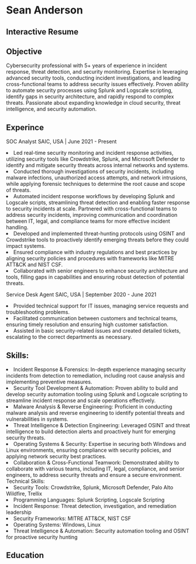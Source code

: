 <HTML>
<head>
<title>Interactive resume</title>
</head>
<body>

<h1>Sean Anderson</h1>
<h2>Interactive Resume</h2>

<h2>Objective</h2>
<p> Cybersecurity professional with 5+ years of experience in incident response, threat detection,
and security monitoring. Expertise in leveraging advanced security tools, conducting incident
investigations, and leading cross-functional teams to address security issues effectively.
Proven ability to automate security processes using Splunk and Logscale scripting, identify
gaps in security architecture, and rapidly respond to complex threats. Passionate about
expanding knowledge in cloud security, threat intelligence, and security automation. </p>


<h2>Experince</h2>
<p>SOC Analyst
SAIC, USA | June 2021 - Present
<li> Led real-time security monitoring and incident response activities, utilizing security tools
like Crowdstrike, Splunk, and Microsoft Defender to identify and mitigate security
threats across internal networks and systems. </li>
<li> Conducted thorough investigations of security incidents, including malware infections,
unauthorized access attempts, and network intrusions, while applying forensic
techniques to determine the root cause and scope of threats. </li>
<li>Automated incident response workflows by developing Splunk and Logscale scripts,
streamlining threat detection and enabling faster response to security incidents at scale.
Partnered with cross-functional teams to address security incidents, improving
communication and coordination between IT, legal, and compliance teams for more
effective incident handling. </li>
<li> Developed and implemented threat-hunting protocols using OSINT and Crowdstrike
tools to proactively identify emerging threats before they could impact systems. </li>
<li> Ensured compliance with industry regulations and best practices by aligning security
policies and procedures with frameworks like MITRE ATT&CK and NIST CSF. </li>
<li> Collaborated with senior engineers to enhance security architecture and tools, filling
gaps in capabilities and ensuring robust detection of potential threats. </li> </p>
<p>Service Desk Agent 
SAIC, USA | September 2020 - June 2021
<li> Provided technical support for IT issues, managing service requests and troubleshooting
problems. </li>
<li> Facilitated communication between customers and technical teams, ensuring timely
resolution and ensuring high customer satisfaction. </li>
<li> Assisted in basic security-related issues and created detailed tickets, escalating to the
correct departments as necessary. </li>
</p>
<h2>Skills: </h2>
<li> Incident Response & Forensics: In-depth experience managing security incidents from
detection to remediation, including root cause analysis and implementing preventive
measures. </li>
<li> Security Tool Development & Automation: Proven ability to build and develop
security automation tooling using Splunk and Logscale scripting to streamline
incident response and scale operations effectively. </li>
<li> Malware Analysis & Reverse Engineering: Proficient in conducting malware analysis
and reverse engineering to identify potential threats and vulnerabilities in systems. </li>
<li> Threat Intelligence & Detection Engineering: Leveraged OSINT and threat
intelligence to build detection alerts and proactively hunt for emerging security threats. </li>
<li> Operating Systems & Security: Expertise in securing both Windows and Linux
environments, ensuring compliance with security policies, and applying network
security best practices. </li>
<li> Collaboration & Cross-Functional Teamwork: Demonstrated ability to collaborate with
various teams, including IT, legal, compliance, and senior engineers, to address security
threats and ensure a secure environment. </li>
Technical Skills:
<li> Security Tools: Crowdstrike, Splunk, Microsoft Defender, Palo Alto Wildfire, Trellix </li>
<li> Programming Languages: Splunk Scripting, Logscale Scripting </li>
<li> Incident Response: Threat detection, investigation, and remediation leadership </li>
<li> Security Frameworks: MITRE ATT&CK, NIST CSF </li>
<li> Operating Systems: Windows, Linux </li>
<li> Threat Intelligence & Automation: Security automation tooling and OSINT for
proactive security hunting </li> </p>
<h2>Education</h2>
<p></p>

</body>
</html>
